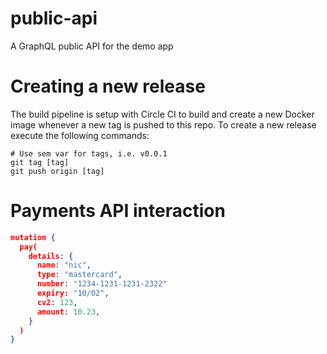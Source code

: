 # public-api
A GraphQL public API for the demo app

# Creating a new release
The build pipeline is setup with Circle CI to build and create a new Docker image whenever a new tag is pushed to this repo. To create a new release execute the following commands:

```shell
# Use sem var for tags, i.e. v0.0.1
git tag [tag]
git push origin [tag]
```

# Payments API interaction

```json
mutation {
  pay(
    details: {
      name: "nic",
      type: "mastercard",
      number: "1234-1231-1231-2322"
      expiry: "10/02",
      cv2: 123,
      amount: 10.23,
    }
  )  
}
```